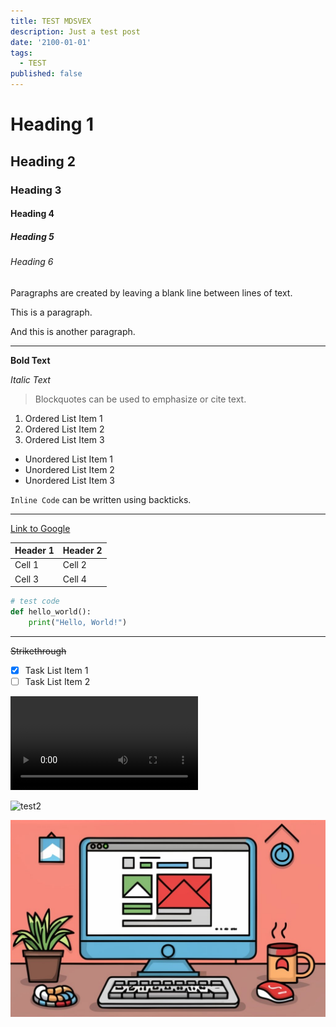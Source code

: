 ```yaml
---
title: TEST MDSVEX
description: Just a test post
date: '2100-01-01'
tags:
  - TEST
published: false
---
```


# Heading 1

## Heading 2

### Heading 3

#### Heading 4

##### Heading 5

###### Heading 6

Paragraphs are created by leaving a blank line between lines of text.

This is a paragraph.

And this is another paragraph.

---

**Bold Text**

*Italic Text*

> Blockquotes can be used to emphasize or cite text.

1. Ordered List Item 1
2. Ordered List Item 2
3. Ordered List Item 3

- Unordered List Item 1
- Unordered List Item 2
- Unordered List Item 3

`Inline Code` can be written using backticks.

---

[Link to Google](https://www.google.com)

| Header 1 | Header 2 |
| -------- | -------- |
| Cell 1   | Cell 2   |
| Cell 3   | Cell 4   |

```python
# test code
def hello_world():
    print("Hello, World!")
```

---

~~Strikethrough~~

- [x] Task List Item 1
- [ ] Task List Item 2

![test](https://commondatastorage.googleapis.com/gtv-videos-bucket/sample/BigBuckBunny.mp4)

![test2](https://www.youtube.com/watch?v=vi1VTiqtZTU)

![test2](./testimage.jpg)